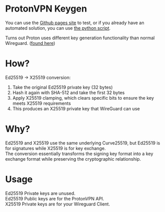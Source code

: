 # ProtonVPN Keygen
You can use the [Github pages site](https://neovimium.github.io/protonvpn-keygen/) to test, or if you already have an automated solution, you can use [the python script](https://github.com/neovimium/protonvpn-keygen/blob/main/generate.py).

Turns out Proton uses different key generation functionality than normal Wireguard.
([found here](https://github.com/paulmillr/noble-ed25519))

# How?
Ed25519 → X25519 conversion:
1. Take the original Ed25519 private key (32 bytes)
2. Hash it again with SHA-512 and take the first 32 bytes
3. Apply X25519 clamping, which clears specific bits to ensure the key meets X25519 requirements
4. This produces an X25519 private key that WireGuard can use

# Why?
Ed25519 and X25519 use the same underlying Curve25519, but Ed25519 is for signatures while X25519 is for key exchange.\
The conversion essentially transforms the signing key format into a key exchange format while preserving the cryptographic relationship.

# Usage
Ed25519 Private keys are unused.\
Ed25519 Public keys are for the ProtonVPN API.\
X25519 Private keys are for your Wireguard Client.
